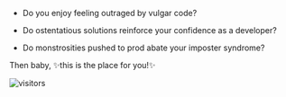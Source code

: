 
- Do you enjoy feeling outraged by vulgar code?

- Do ostentatious solutions reinforce your confidence as a developer?

- Do monstrosities pushed to prod abate your imposter syndrome?

Then baby, ✨this is the place for you!✨

![visitors](https://visitor-badge.glitch.me/badge?page_id=skulldoggery.skulldoggery&left_color=#FF0099&right_color=#dbe57a)
